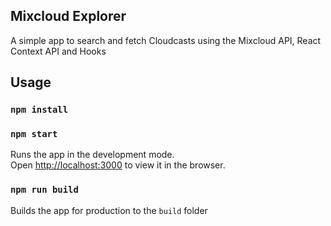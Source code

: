 ## Mixcloud Explorer
A simple app to search and fetch Cloudcasts using the Mixcloud API, React Context API and Hooks

## Usage
### `npm install`

### `npm start`
Runs the app in the development mode.<br>
Open [http://localhost:3000](http://localhost:3000) to view it in the browser.

### `npm run build`
Builds the app for production to the `build` folder
